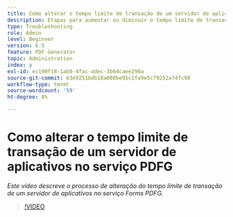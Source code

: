 ```yaml
---
title: Como alterar o tempo limite de transação de um servidor de aplicativos no serviço PDFG
description: Etapas para aumentar ou diminuir o tempo limite de transação de um servidor de aplicativos para Gerador de PDF
type: Troubleshooting
role: Admin
level: Beginner
version: 6.5
feature: PDF Generator
topic: Administration
index: y
exl-id: ec190f18-1ab8-4fac-adec-3b64caee290a
source-git-commit: b3e9251bdb18a008be95c1fa9e5c79252a74fc98
workflow-type: tm+mt
source-wordcount: '59'
ht-degree: 0%

---
```


# Como alterar o tempo limite de transação de um servidor de aplicativos no serviço PDFG

*Este vídeo descreve o processo de alteração do tempo limite de transação de um servidor de aplicativos no serviço Forms PDFG.*

>[!VIDEO](https://video.tv.adobe.com/v/335555?quality=12&learn=on)
